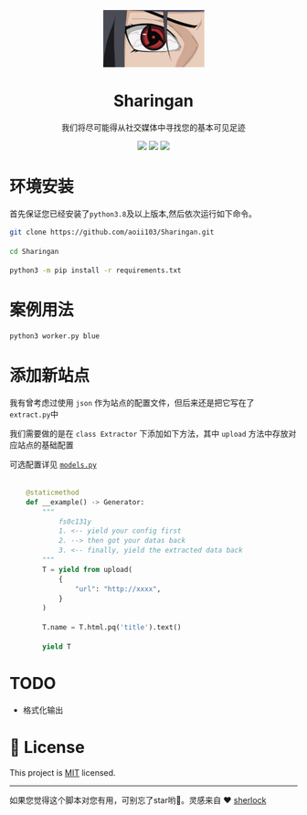 <p align="center">
<img src="medias/main.jpeg" width=177 height=100 />
    <h1 align="center" >Sharingan</h1>
    <p align="center">我们将尽可能得从社交媒体中寻找您的基本可见足迹</p>
        <p align="center">
    <a href="https://app.codacy.com/manual/aoii103/Sharingan?utm_source=github.com&utm_medium=referral&utm_content=aoii103/Sharingan&utm_campaign=Badge_Grade_Dashboard"><img src="https://api.codacy.com/project/badge/Grade/f00d1d69a99346038d14df4bec303034"/></a>
    <a target="_blank" href="https://www.python.org/downloads/" title="Python version"><img src="https://img.shields.io/badge/python-%3E=_3.8-green.svg"></a>
    <a target="_blank" href="LICENSE" title="License: MIT"><img src="https://img.shields.io/badge/License-MIT-blue.svg"></a>
</p>




# 环境安装

首先保证您已经安装了```python3.8```及以上版本,然后依次运行如下命令。

```sh
git clone https://github.com/aoii103/Sharingan.git

cd Sharingan

python3 -m pip install -r requirements.txt
```


# 案例用法

```sh
python3 worker.py blue

```

# 添加新站点

我有曾考虑过使用 `json` 作为站点的配置文件，但后来还是把它写在了 `extract.py`中

我们需要做的是在 `class Extractor` 下添加如下方法，其中 `upload` 方法中存放对应站点的基础配置

可选配置详见 [`models.py`](https://github.com/aoii103/Sharingan/blob/master/sharingan/models.py#L25)


```python

    @staticmethod
    def __example() -> Generator:
        """
            fs0c131y
            1. <-- yield your config first
            2. --> then got your datas back 
            3. <-- finally, yield the extracted data back
        """
        T = yield from upload(
            {
                "url": "http://xxxx", 
            }
        )

        T.name = T.html.pq('title').text()

        yield T

```


# TODO

- 格式化输出

# 📝 License

This project is [MIT](https://github.com/kefranabg/readme-md-generator/blob/master/LICENSE) licensed.

***

如果您觉得这个脚本对您有用，可别忘了star哟🐶。灵感来自 ❤️ [sherlock](https://github.com/sherlock-project/sherlock)
